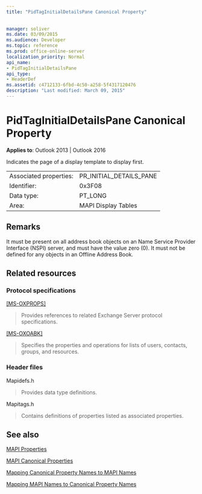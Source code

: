 ```yaml
---
title: "PidTagInitialDetailsPane Canonical Property"
 
 
manager: soliver
ms.date: 03/09/2015
ms.audience: Developer
ms.topic: reference
ms.prod: office-online-server
localization_priority: Normal
api_name:
- PidTagInitialDetailsPane
api_type:
- HeaderDef
ms.assetid: c4712133-6fbd-4c50-a258-5f4317120476
description: "Last modified: March 09, 2015"
---
```


# PidTagInitialDetailsPane Canonical Property

  
  
**Applies to**: Outlook 2013 | Outlook 2016 
  
Indicates the page of a display template to display first.
  
|||
|:-----|:-----|
|Associated properties:  <br/> |PR_INITIAL_DETAILS_PANE  <br/> |
|Identifier:  <br/> |0x3F08  <br/> |
|Data type:  <br/> |PT_LONG  <br/> |
|Area:  <br/> |MAPI Display Tables  <br/> |
   
## Remarks

It must be present on all address book objects on an Name Service Provider Interface (NSPI) server, and must have the value zero (0). It must not be defined for any objects in an Offline Address Book.
  
## Related resources

### Protocol specifications

[[MS-OXPROPS]](http://msdn.microsoft.com/library/f6ab1613-aefe-447d-a49c-18217230b148%28Office.15%29.aspx)
  
> Provides references to related Exchange Server protocol specifications.
    
[[MS-OXOABK]](http://msdn.microsoft.com/library/f4cf9b4c-9232-4506-9e71-2270de217614%28Office.15%29.aspx)
  
> Specifies the properties and operations for lists of users, contacts, groups, and resources.
    
### Header files

Mapidefs.h
  
> Provides data type definitions.
    
Mapitags.h
  
> Contains definitions of properties listed as associated properties.
    
## See also



[MAPI Properties](mapi-properties.md)
  
[MAPI Canonical Properties](mapi-canonical-properties.md)
  
[Mapping Canonical Property Names to MAPI Names](mapping-canonical-property-names-to-mapi-names.md)
  
[Mapping MAPI Names to Canonical Property Names](mapping-mapi-names-to-canonical-property-names.md)

